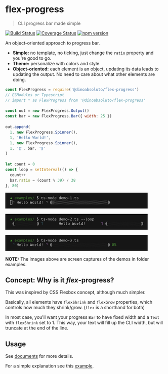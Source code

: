 # flex-progress

> CLI progress bar made simple

[![Build Status](https://travis-ci.org/dino-absoluto/flex-progress-js.svg?branch=master)](https://travis-ci.org/dino-absoluto/flex-progress-js)
[![Coverage Status](https://coveralls.io/repos/github/dino-absoluto/flex-progress-js/badge.svg?branch=master)](https://coveralls.io/github/dino-absoluto/flex-progress-js?branch=master)
[![npm version](https://badge.fury.io/js/%40dinoabsoluto%2Fflex-progress.svg)](https://badge.fury.io/js/%40dinoabsoluto%2Fflex-progress)

An object-oriented approach to progress bar.

- **Simple:** no template, no ticking, just change the `ratio` property and
you're good to go.
- **Theme:** personalize with colors and style.
- **Object-oriented:** each element is an object, updating its data leads to
updating the output.
No need to care about what other elements are doing.

```javascript
const FlexProgress = require('@dinoabsoluto/flex-progress')
// ESModules or Typescript
// import * as FlexProgress from '@dinoabsoluto/flex-progress'

const out = new FlexProgress.Output()
const bar = new FlexProgress.Bar({ width: 25 })

out.append(
  1, new FlexProgress.Spinner(),
  1, 'Hello World!',
  1, new FlexProgress.Spinner(),
  1, '⸨', bar, '⸩'
)

let count = 0
const loop = setInterval(() => {
  count++
  bar.ratio = (count % 39) / 38
}, 80)

```

<img width="450" height="50"
src="docs/media/demo-1-edited.gif" />

<img width="450" height="50"
src="docs/media/demo-2-edited.gif" />

<img width="450" height="50"
src="docs/media/demo-3-edited.gif" />

**NOTE:** The images above are screen captures of the demos in folder examples.

## Concept: Why is it *flex*-progress?
This was inspired by CSS Flexbox concept, although much simpler.

Basically, all elements have `flexShrink` and `flexGrow` properties,
which controls how much they shrink/grow. (`flex` is a shorthand for both)

In most case, you'll want your progress `Bar` to have fixed width and a `Text`
with `flexShrink` set to 1. This way, your text will fill up the
CLI width, but will truncate at the end of the line.

## Usage
See [documents](docs/index.md) for more details.

For a simple explanation see this [example](examples/tutorial.js).
